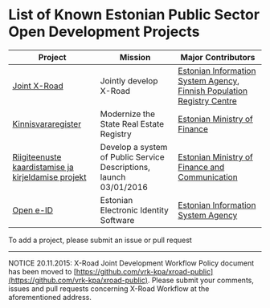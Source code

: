 
# List of Known Estonian Public Sector Open Development Projects

Project | Mission | Major Contributors
--------|-------------|-------------
[Joint X-Road](https://github.com/vrk-kpa/xroad-public) | Jointly develop X-Road | [Estonian Information System Agency](https://www.ria.ee/), [Finnish Population Registry Centre](http://www.vrk.fi/default.aspx)
[Kinnisvararegister](https://github.com/kinnisvara/register) | Modernize the State Real Estate Registry | [Estonian Ministry of Finance ](http://www.fin.ee/) 
[Riigiteenuste kaardistamise ja kirjeldamise projekt](https://github.com/MKM-ITAO/riigiteenused) | Develop a system of Public Service Descriptions, launch 03/01/2016 | [Estonian Ministry of Finance and Communication](https://www.mkm.ee/en) |
[Open e-ID](https://github.com/open-eid) | Estonian Electronic Identity Software | [Estonian Information System Agency](https://www.ria.ee/)

To add a project, please submit an issue or pull request

-----

NOTICE 20.11.2015:
X-Road Joint Development Workflow Policy document has been moved to [https://github.com/vrk-kpa/xroad-public](https://github.com/vrk-kpa/xroad-public). Please submit your comments, issues and pull requests concerning X-Road Workflow at the aforementioned address.




